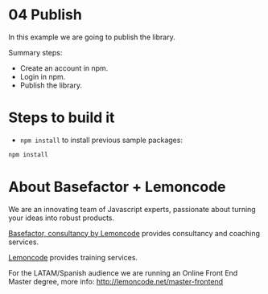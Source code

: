 # 04 Publish

In this example we are going to publish the library.

Summary steps:

- Create an account in npm.
- Login in npm.
- Publish the library.

# Steps to build it

- `npm install` to install previous sample packages:

```bash
npm install
```


# About Basefactor + Lemoncode

We are an innovating team of Javascript experts, passionate about turning your ideas into robust products.

[Basefactor, consultancy by Lemoncode](http://www.basefactor.com) provides consultancy and coaching services.

[Lemoncode](http://lemoncode.net/services/en/#en-home) provides training services.

For the LATAM/Spanish audience we are running an Online Front End Master degree, more info: http://lemoncode.net/master-frontend
